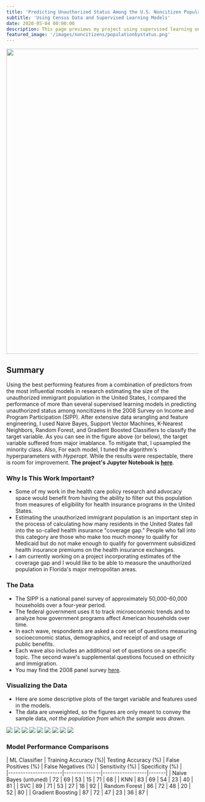 ```yaml
---
title: 'Predicting Unauthorized Status Among the U.S. Noncitizen Population'
subtitle: 'Using Census Data and Supervised Learning Models'
date: 2020-05-04 00:00:00
description: This page previews my project using supervised learning on U.S. Census data to predict unauthorized status among the noncitizen population.
featured_image: '/images/noncitizens/populationbystatus.png'
---
```

<img src="/images/noncitizens/populationbystatus.png" width="800" height="800" align="center">


## Summary

Using the best performing features from a combination of predictors from the most influential models in research estimating the size of the unauthorized immigrant population in the United States, I compared the performance of more than several supervised learning models in predicting unauthorized status among noncitizens in the 2008 Survey on Income and Program Participation (SIPP). After extensive data wrangling and feature engineering, I used Naive Bayes, Support Vector Machines, K-Nearest Neighbors, Random Forest, and Gradient Boosted Classifiers to classify the target variable. As you can see in the figure above (or below), the target variable suffered from major imablance. To mitigate that, I upsampled the minority class. Also, For each model, I tuned the algorithm's hyperparameters with *Hyperopt*. While the results were respectable, there is room for improvement. __The project's Jupyter Notebook is [here](https://github.com/slackademic/Projects/blob/master/classifying_noncitizens_sipp2008.ipynb)__.

### Why Is This Work Important?
- Some of my work in the health care policy research and advocacy space would benefit from having the ability to filter out this population from measures of eligibility for health insurance programs in the United States.
- Estimating the unauthorized immigrant population is an important step in the process of calculating how many residents in the United States fall into the so-called health insurance "coverage gap." People who fall into this category are those who make too much money to qualify for Medicaid but do not make enough to qualify for government subsidized health insurance premiums on the health insurance exchanges.
- I am currently working on a project incorporating estimates of the coverage gap and I would like to be able to measure the unauthorized population in Florida's major metropolitan areas.


### The Data
- The SIPP is a national panel survey of approximately 50,000-60,000 households over a four-year period.
- The federal government uses it to track microeconomic trends and to analyze how government programs affect American households over time.
- In each wave, respondents are asked a core set of questions measuring socioeconomic status, demographics, and receipt of and usage of public benefits.
- Each wave also includes an additional set of questions on a specific topic. The second wave's supplemental questions focused on ethnicity and immigration.
- You may find the 2008 panel survey [here]((https://www.census.gov/programs-surveys/sipp/data/datasets.2008.html)).


### Visualizing the Data
- Here are some descriptive plots of the target variable and features used in the models.
- The data are unweighted, so the figures are only meant to convey the sample data, *not the population from which the sample was drawn.*

<div class="gallery" data-columns="3">
	<img src="/images/noncitizens/populationbystatus.png'">
	<img src="/images/noncitizens/household_poverty.png">
	<img src="/images/noncitizens/hh_citizen_related.png">
	<img src="/images/noncitizens/female_hispanic_age.png">
	<img src="/images/noncitizens/education_residence.png">
	<img src="/images/noncitizens/insurance_bystatus.png">
	<img src="/images/noncitizens/industry_classification_bystatus.png">
	<img src="/images/noncitizens/regionbirth_bystatus.png">
	<img src="/images/noncitizens/english_bystatus.png">
</div>


### Model Performance Comparisons


| ML Classifier | Training Accuracy (%)| Testing Accuracy (%) | False Positives (%) | False Negatives (%) | Sensitivity (%) | Specificity (%) |    
|----------------------|---------------|------------------|-------|
| Naive Bayes (untuned) | 72 | 69 | 53 | 15 | 71 | 68 |
| KNN   | 83 | 69 | 54 | 23 | 40 | 81 |
| SVC | 89 | 71 | 53 | 27 | 18 | 92 |
| Random Forest  | 86 | 72 | 48 | 20 | 52 | 80 |
| Gradient Boosting | 87 | 72 | 47 | 23 | 36 | 87 |
